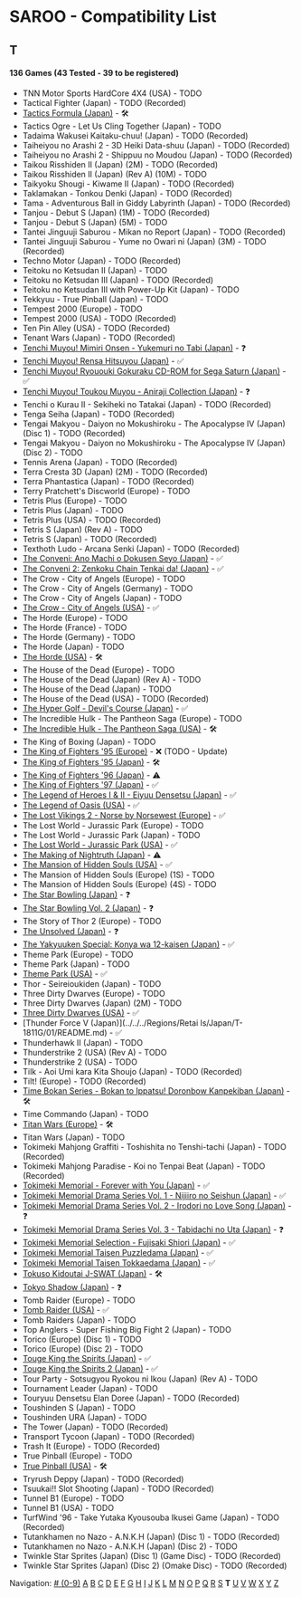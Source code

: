 # SAROO - Compatibility List

## T

#### 136 Games (43 Tested - 39 to be registered)

- TNN Motor Sports HardCore 4X4 (USA) - TODO
- Tactical Fighter (Japan) - TODO (Recorded)
- [Tactics Formula (Japan)](../../../Regions/Retails/Japan/T-34101G/01/README.md) - :hammer_and_wrench:
- Tactics Ogre - Let Us Cling Together (Japan) - TODO
- Tadaima Wakusei Kaitaku-chuu! (Japan) - TODO (Recorded)
- Taiheiyou no Arashi 2 - 3D Heiki Data-shuu (Japan) - TODO (Recorded)
- Taiheiyou no Arashi 2 - Shippuu no Moudou (Japan) - TODO (Recorded)
- Taikou Risshiden II (Japan) (2M) - TODO (Recorded)
- Taikou Risshiden II (Japan) (Rev A) (10M) - TODO
- Taikyoku Shougi - Kiwame II (Japan) - TODO (Recorded)
- Taklamakan - Tonkou Denki (Japan) - TODO (Recorded)
- Tama - Adventurous Ball in Giddy Labyrinth (Japan) - TODO (Recorded)
- Tanjou - Debut S (Japan) (1M) - TODO (Recorded)
- Tanjou - Debut S (Japan) (5M) - TODO
- Tantei Jinguuji Saburou - Mikan no Report (Japan) - TODO (Recorded)
- Tantei Jinguuji Saburou - Yume no Owari ni (Japan) (3M) - TODO (Recorded)
- Techno Motor (Japan) - TODO (Recorded)
- Teitoku no Ketsudan II (Japan) - TODO
- Teitoku no Ketsudan III (Japan) - TODO (Recorded)
- Teitoku no Ketsudan III with Power-Up Kit (Japan) - TODO
- Tekkyuu - True Pinball (Japan) - TODO
- Tempest 2000 (Europe) - TODO
- Tempest 2000 (USA) - TODO (Recorded)
- Ten Pin Alley (USA) - TODO (Recorded)
- Tenant Wars (Japan) - TODO (Recorded)
- [Tenchi Muyou! Mimiri Onsen - Yukemuri no Tabi (Japan)](../../../Regions/Retails/Japan/T-21802G/01/README.md) - :question:
- [Tenchi Muyou! Rensa Hitsuyou (Japan)](../../../Regions/Retails/Japan/T-22204G/01/README.md) - :white_check_mark:
- [Tenchi Muyou! Ryououki Gokuraku CD-ROM for Sega Saturn (Japan)](../../../Regions/Retails/Japan/T-21801G00/01/README.md) - :white_check_mark:
- [Tenchi Muyou! Toukou Muyou - Aniraji Collection (Japan)](../../../Regions/Retails/Japan/T-26103G/01/README.md) - :question:
- Tenchi o Kurau II - Sekiheki no Tatakai (Japan) - TODO (Recorded)
- Tenga Seiha (Japan) - TODO (Recorded)
- Tengai Makyou - Daiyon no Mokushiroku - The Apocalypse IV (Japan) (Disc 1) - TODO (Recorded)
- Tengai Makyou - Daiyon no Mokushiroku - The Apocalypse IV (Japan) (Disc 2) - TODO
- Tennis Arena (Japan) - TODO (Recorded)
- Terra Cresta 3D (Japan) (2M) - TODO (Recorded)
- Terra Phantastica (Japan) - TODO (Recorded)
- Terry Pratchett's Discworld (Europe) - TODO
- Tetris Plus (Europe) - TODO
- Tetris Plus (Japan) - TODO
- Tetris Plus (USA) - TODO (Recorded)
- Tetris S (Japan) (Rev A) - TODO
- Tetris S (Japan) - TODO (Recorded)
- Texthoth Ludo - Arcana Senki (Japan) - TODO (Recorded)
- [The Conveni: Ano Machi o Dokusen Seyo (Japan)](../../../Regions/Retails/Japan/T-4310G/01/README.md) - :white_check_mark:
- [The Conveni 2: Zenkoku Chain Tenkai da! (Japan)](../../../Regions/Retails/Japan/T-4317G/01/README.md) - :white_check_mark:
- The Crow - City of Angels (Europe) - TODO
- The Crow - City of Angels (Germany) - TODO
- The Crow - City of Angels (Japan) - TODO
- [The Crow - City of Angels (USA)](../../../Regions/Retails/USA/T-8124H/01/README.md) - :white_check_mark:
- The Horde (Europe) - TODO
- The Horde (France) - TODO
- The Horde (Germany) - TODO
- The Horde (Japan) - TODO
- [The Horde (USA)](../../../Regions/Retails/USA/T-15909H50/01/README.md) - :hammer_and_wrench:
- The House of the Dead (Europe) - TODO
- The House of the Dead (Japan) (Rev A) - TODO
- The House of the Dead (Japan) - TODO
- The House of the Dead (USA) - TODO (Recorded)
- [The Hyper Golf - Devil's Course (Japan)](../../../Regions/Retails/Japan/T-2303H/01/README.md) - :white_check_mark:
- The Incredible Hulk - The Pantheon Saga (Europe) - TODO
- [The Incredible Hulk - The Pantheon Saga (USA)](../../../Regions/Retails/USA/T-7905H/01/README.md) - :hammer_and_wrench:
- The King of Boxing (Japan) - TODO
- [The King of Fighters '95 (Europe)](../../../Regions/Retails/Europe/MK-81088/01/README.md) - :x: (TODO - Update)
- [The King of Fighters '95 (Japan)](../../../Regions/Retails/Japan/T-3101G/01/README.md) - :hammer_and_wrench:
- [The King of Fighters '96 (Japan)](../../../Regions/Retails/Japan/T-3108G/01/README.md) - :warning:
- [The King of Fighters '97 (Japan)](../../../Regions/Retails/Japan/T-3121G/01/README.md) - :white_check_mark:
- [The Legend of Heroes I & II - Eiyuu Densetsu (Japan)](../../../Regions/Retails/Japan/T-37101G/01/README.md) - :white_check_mark:
- [The Legend of Oasis (USA)](../../../Regions/Retails/USA/MK-81302/01/README.md) - :white_check_mark:
- [The Lost Vikings 2 - Norse by Norsewest (Europe)](../../../Regions/Retails/Europe/T-12521H50/01/README.md) - :white_check_mark:
- The Lost World - Jurassic Park (Europe) - TODO
- The Lost World - Jurassic Park (Japan) - TODO
- [The Lost World - Jurassic Park (USA)](../../../Regions/Retails/USA/MK-81065/01/README.md) - :white_check_mark:
- [The Making of Nightruth (Japan)](../../../Regions/Retails/Japan/T-20203G/01/README.md) - :warning:
- [The Mansion of Hidden Souls (USA)](../../../Regions/Retails/USA/MK-81012/01/README.md) - :white_check_mark:
- The Mansion of Hidden Souls (Europe) (1S) - TODO
- The Mansion of Hidden Souls (Europe) (4S) - TODO
- [The Star Bowling (Japan)](../../../Regions/Retails/Japan/T-21804G/01/README.md) - :question:
- [The Star Bowling Vol. 2 (Japan)](../../../Regions/Retails/Japan/T-21805G/01/README.md) - :question:
- The Story of Thor 2 (Europe) - TODO
- [The Unsolved (Japan)](../../../Regions/Retails/Japan/T-7017G/01/README.md) - :question:
- [The Yakyuuken Special: Konya wa 12-kaisen (Japan)](../../../Regions/Retails/Japan/T-21901G/01/README.md) - :white_check_mark:
- Theme Park (Europe) - TODO
- Theme Park (Japan) - TODO
- [Theme Park (USA)](../../../Regions/Retails/USA/T-5001H/01/README.md) - :white_check_mark:
- Thor - Seireioukiden (Japan) - TODO
- Three Dirty Dwarves (Europe) - TODO
- Three Dirty Dwarves (Japan) (2M) - TODO
- [Three Dirty Dwarves (USA)](../../../Regions/Retails/USA/T-30401H/01/README.md) - :white_check_mark:
- [Thunder Force V (Japan)](../../../Regions/Retai ls/Japan/T-1811G/01/README.md) - :white_check_mark:
- Thunderhawk II (Japan) - TODO
- Thunderstrike 2 (USA) (Rev A) - TODO
- Thunderstrike 2 (USA) - TODO
- Tilk - Aoi Umi kara Kita Shoujo (Japan) - TODO (Recorded)
- Tilt! (Europe) - TODO (Recorded)
- [Time Bokan Series - Bokan to Ippatsu! Doronbow Kanpekiban (Japan)](../../../Regions/Retails/Japan/T-20607G/01/README.md) - :hammer_and_wrench:
- Time Commando (Japan) - TODO
- [Titan Wars (Europe)](../../../Regions/Retails/Europe/T-15911H50/01/README.md) - :hammer_and_wrench:
- Titan Wars (Japan) - TODO
- Tokimeki Mahjong Graffiti - Toshishita no Tenshi-tachi (Japan) - TODO (Recorded)
- Tokimeki Mahjong Paradise - Koi no Tenpai Beat (Japan) - TODO (Recorded)
- [Tokimeki Memorial - Forever with You (Japan)](../../../Regions/Retails/Japan/T-9504G/01/README.md) - :white_check_mark:
- [Tokimeki Memorial Drama Series Vol. 1 - Nijiiro no Seishun (Japan)](../../../Regions/Retails/Japan/T-9522G/01/README.md) - :white_check_mark:
- [Tokimeki Memorial Drama Series Vol. 2 - Irodori no Love Song (Japan)](../../../Regions/Retails/Japan/T-9529G/01/README.md) - :question:
- [Tokimeki Memorial Drama Series Vol. 3 - Tabidachi no Uta (Japan)](../../../Regions/Retails/Japan/T-9532G/01/README.md) - :question:
- [Tokimeki Memorial Selection - Fujisaki Shiori (Japan)](../../../Regions/Retails/Japan/T-9517G/01/README.md) - :white_check_mark:
- [Tokimeki Memorial Taisen Puzzledama (Japan)](../../../Regions/Retails/Japan/T-9512G/01/README.md) - :white_check_mark:
- [Tokimeki Memorial Taisen Tokkaedama (Japan)](../../../Regions/Retails/Japan/T-9524G/01/README.md) - :white_check_mark:
- [Tokuso Kidoutai J-SWAT (Japan)](../../../Regions/Retails/Japan/T-20602G/01/README.md) - :hammer_and_wrench:
- [Tokyo Shadow (Japan)](../../../Regions/Retails/Japan/T-1110G/01/README.md) - :question:
- Tomb Raider (Europe) - TODO
- [Tomb Raider (USA)](../../../Regions/Retails/USA/T-7910H/01/README.md) - :white_check_mark:
- Tomb Raiders (Japan) - TODO
- Top Anglers - Super Fishing Big Fight 2 (Japan) - TODO
- Torico (Europe) (Disc 1) - TODO
- Torico (Europe) (Disc 2) - TODO
- [Touge King the Spirits (Japan)](../../../Regions/Retails/Japan/T-14401G/01/README.md) - :white_check_mark:
- [Touge King the Spirits 2 (Japan)](../../../Regions/Retails/Japan/T-14412G/01/README.md) - :white_check_mark:
- Tour Party - Sotsugyou Ryokou ni Ikou (Japan) (Rev A) - TODO
- Tournament Leader (Japan) - TODO
- Touryuu Densetsu Elan Doree (Japan) - TODO (Recorded)
- Toushinden S (Japan) - TODO
- Toushinden URA (Japan) - TODO
- The Tower (Japan) - TODO (Recorded)
- Transport Tycoon (Japan) - TODO (Recorded)
- Trash It (Europe) - TODO (Recorded)
- True Pinball (Europe) - TODO
- [True Pinball (USA)](../../../Regions/Retails/USA/T-16406H/01/README.md) - :hammer_and_wrench:
- Tryrush Deppy (Japan) - TODO (Recorded)
- Tsuukai!! Slot Shooting (Japan) - TODO (Recorded)
- Tunnel B1 (Europe) - TODO
- Tunnel B1 (USA) - TODO
- TurfWind '96 - Take Yutaka Kyousouba Ikusei Game (Japan) - TODO (Recorded)
- Tutankhamen no Nazo - A.N.K.H (Japan) (Disc 1) - TODO (Recorded)
- Tutankhamen no Nazo - A.N.K.H (Japan) (Disc 2) - TODO
- Twinkle Star Sprites (Japan) (Disc 1) (Game Disc) - TODO (Recorded)
- Twinkle Star Sprites (Japan) (Disc 2) (Omake Disc) - TODO (Recorded)

Navigation:
[# (0-9)](./09.md) [A](./A.md) [B](./B.md) [C](./C.md) [D](./D.md) [E](./E.md) [F](./F.md) [G](./G.md) [H](./H.md) [I](./I.md) [J](./J.md) [K](./K.md) [L](./L.md) [M](./M.md) [N](./N.md) [O](./O.md) [P](./P.md) [Q](./Q.md) [R](./R.md) [S](./S.md) **T** [U](./U.md) [V](./V.md) [W](./W.md) [X](./X.md) [Y](./Y.md) [Z](./Z.md)
